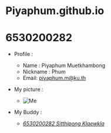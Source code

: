 # Piyaphum.github.io
# 6530200282

- Profile : 
  - Name : Piyaphum Muetkhambong
  - Nickname : Phum
  - Email: piyaphum.m@ku.th

- My picture :
  - ![Me](WIN_25671130_14_52_43_Pro.jpg)

- My Buddy :
  - *[6530200282 Sitthipong Klaewkla](https://6530200851.github.io/integrity)* 
